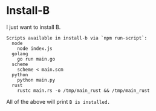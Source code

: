# Install-B
I just want to install B.

```
Scripts available in install-b via `npm run-script`:
  node
    node index.js
  golang
    go run main.go
  scheme
    scheme < main.scm
  python
    python main.py
  rust
    rustc main.rs -o /tmp/main_rust && /tmp/main_rust
```


All of the above will print `B is installed.`